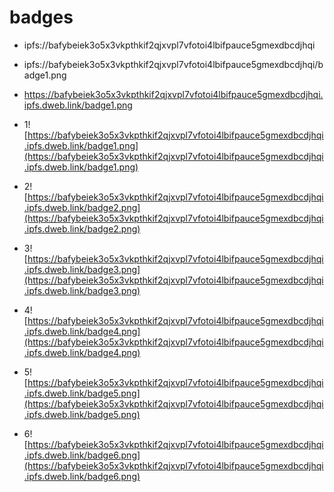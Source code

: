
# badges

* ipfs://bafybeiek3o5x3vkpthkif2qjxvpl7vfotoi4lbifpauce5gmexdbcdjhqi

* ipfs://bafybeiek3o5x3vkpthkif2qjxvpl7vfotoi4lbifpauce5gmexdbcdjhqi/badge1.png

* https://bafybeiek3o5x3vkpthkif2qjxvpl7vfotoi4lbifpauce5gmexdbcdjhqi.ipfs.dweb.link/badge1.png
  

* 1![https://bafybeiek3o5x3vkpthkif2qjxvpl7vfotoi4lbifpauce5gmexdbcdjhqi.ipfs.dweb.link/badge1.png](https://bafybeiek3o5x3vkpthkif2qjxvpl7vfotoi4lbifpauce5gmexdbcdjhqi.ipfs.dweb.link/badge1.png)


* 2![https://bafybeiek3o5x3vkpthkif2qjxvpl7vfotoi4lbifpauce5gmexdbcdjhqi.ipfs.dweb.link/badge2.png](https://bafybeiek3o5x3vkpthkif2qjxvpl7vfotoi4lbifpauce5gmexdbcdjhqi.ipfs.dweb.link/badge2.png)


* 3![https://bafybeiek3o5x3vkpthkif2qjxvpl7vfotoi4lbifpauce5gmexdbcdjhqi.ipfs.dweb.link/badge3.png](https://bafybeiek3o5x3vkpthkif2qjxvpl7vfotoi4lbifpauce5gmexdbcdjhqi.ipfs.dweb.link/badge3.png)


* 4![https://bafybeiek3o5x3vkpthkif2qjxvpl7vfotoi4lbifpauce5gmexdbcdjhqi.ipfs.dweb.link/badge4.png](https://bafybeiek3o5x3vkpthkif2qjxvpl7vfotoi4lbifpauce5gmexdbcdjhqi.ipfs.dweb.link/badge4.png)


* 5![https://bafybeiek3o5x3vkpthkif2qjxvpl7vfotoi4lbifpauce5gmexdbcdjhqi.ipfs.dweb.link/badge5.png](https://bafybeiek3o5x3vkpthkif2qjxvpl7vfotoi4lbifpauce5gmexdbcdjhqi.ipfs.dweb.link/badge5.png)


* 6![https://bafybeiek3o5x3vkpthkif2qjxvpl7vfotoi4lbifpauce5gmexdbcdjhqi.ipfs.dweb.link/badge6.png](https://bafybeiek3o5x3vkpthkif2qjxvpl7vfotoi4lbifpauce5gmexdbcdjhqi.ipfs.dweb.link/badge6.png)

